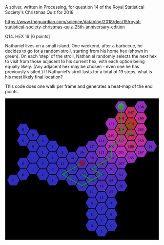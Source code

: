 A solver, written in Processing, for question 14 of the
Royal Statistical Society's Christmas Quiz for 2018

https://www.theguardian.com/science/datablog/2018/dec/15/royal-statistical-society-christmas-quiz-25th-anniversary-edition

Q14. HEX 19 [6 points]

Nathaniel lives on a small island. One weekend, after a barbecue,
he decides to go for a random stroll, starting from his home hex
(shown in green).
On each ‘step’ of the stroll, Nathaniel randomly selects the next hex
to visit from those adjacent to his current hex, with each option being
equally likely. (Any adjacent hex may be chosen - even one he has
previously visited.) If Nathaniel’s stroll lasts for a total of
19 steps, what is his most likely final location?

This code does one walk per frame and generates a heat-map of the end points.

![Example](Hex19_5878.png)
